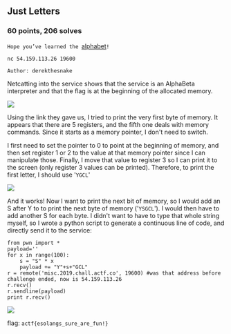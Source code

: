 ## Just Letters
### 60 points, 206 solves

`Hope you’ve learned the `<a href='https://esolangs.org/wiki/AlphaBeta'>alphabet</a>`!`
```
nc 54.159.113.26 19600

Author: derekthesnake
```
Netcatting into the service shows that the service is an AlphaBeta interpreter and that the flag is at the beginning of the allocated memory.

<IMG SRC='https://cdn.discordapp.com/attachments/532350033241309226/571817431350247424/unknown.png'>

Using the link they gave us, I tried to print the very first byte of memory. It appears that there are 5 registers, and the fifth one deals with memory commands. Since it starts as a memory pointer, I don't need to switch. 

I first need to set the pointer to 0 to point at the beginning of memory, and then set register 1 or 2 to the value at that memory pointer since I can manipulate those. Finally, I move that value to register 3 so I can print it to the screen (only register 3 values can be printed). Therefore, to print the first letter, I should use '`YGCL`'

<IMG SRC='https://cdn.discordapp.com/attachments/532350033241309226/571818854599229440/unknown.png'>

And it works! Now I want to print the next bit of memory, so I would add an S after Y to to print the next byte of memory ('`YSGCL`'). I would then have to add another S for each byte. I didn't want to have to type that whole string myself, so I wrote a python script to generate a continuous line of code, and directly send it to the service:
```
from pwn import *
payload=''
for x in range(100):
	s = "S" * x
	payload += "Y"+s+"GCL"
r = remote('misc.2019.chall.actf.co', 19600) #was that address before challenge ended, now is 54.159.113.26
r.recv()
r.sendline(payload)
print r.recv()
```
<IMG SRC='https://cdn.discordapp.com/attachments/532350033241309226/571824279088267285/unknown.png'>

flag: `actf{esolangs_sure_are_fun!}`
